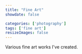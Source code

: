 ```yaml
---
title: "Fine Art"
showdate: false

categories: ['photography']
tags: ['fine art']
resizeImages: false
---
```


Various fine art works I've created.